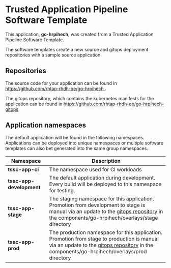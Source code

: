 # Trusted Application Pipeline Software Template

This application, **go-hrpihech**, was created from a Trusted Application Pipeline Software Template.

The software templates create a new source and gitops deployment repositories with a sample source application. 

## Repositories

The source code for your application can be found in [https://github.com/rhtap-rhdh-qe/go-hrpihech ](https://github.com/rhtap-rhdh-qe/go-hrpihech ).
 
The gitops repository, which contains the kubernetes manifests for the application can be found in 
[https://github.com/rhtap-rhdh-qe/go-hrpihech-gitops ](https://github.com/rhtap-rhdh-qe/go-hrpihech-gitops ) 

## Application namespaces 

The default application will be found in the following namespaces. Applications can be deployed into unique namespaces or multiple software templates can also bet generated into the same group namespaces.  

|  Namespace   |  Description   |  
| -------- | -------- |
| **tssc-app-ci** | The namespace used for CI workloads |
| **tssc-app-development** | The default application during development. Every build will be deployed to this namespace for testing. |
| **tssc-app-stage** | The staging namespace for this application. Promotion from development to stage is manual via an update to the [gitops repository](https://github.com/rhtap-rhdh-qe/go-hrpihech-gitops ) in the components/go-hrpihech/overlays/stage directory |
| **tssc-app-prod** | The production namespace for this application. Promotion from stage to production is manual via an update to the [gitops repository](https://github.com/rhtap-rhdh-qe/go-hrpihech-gitops ) in the components/go-hrpihech/overlays/prod directory |